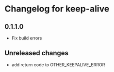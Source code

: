 # Changelog for keep-alive

## 0.1.1.0

- Fix build errors

## Unreleased changes

- add return code to OTHER_KEEPALIVE_ERROR
